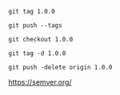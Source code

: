 
```
git tag 1.0.0

git push --tags

git checkout 1.0.0

git tag -d 1.0.0

git push -delete origin 1.0.0

```

https://semver.org/